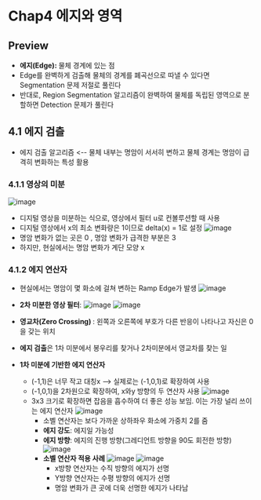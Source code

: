 # Chap4 에지와 영역

## Preview
- <b> 에지(Edge): </b> 물체 경계에 있는 점
-  Edge를 완벽하게 검출해 물체의 경계를 폐곡선으로 따낼 수 있다면 Segmentation 문제 저절로 풀린다
-  반대로, Region Segmentation 알고리즘이 완벽하여 물체를 독립된 영역으로 분할하면 Detection 문제가 풀린다

## 4.1 에지 검츨
- 에지 검출 알고리즘 <-- 물체 내부는 명암이 서서히 변하고 물체 경계는 명암이 급격히 변화하는 특성 활용

### 4.1.1 영상의 미분
![image](https://github.com/user-attachments/assets/230799ae-118c-49e0-9fa3-02c2923255d5)
- 디지털 영상을 미분하는 식으로, 영상에서 필터 u로 컨볼루션할 때 사용
- 디지털 영상에서 x의 최소 변화량은 1이므로 delta(x) = 1로 설정
![image](https://github.com/user-attachments/assets/bc061feb-ec49-481c-8fa8-7857a2abb8b0)
- 명암 변화가 없는 곳은 0 , 명암 변화가 급격한 부분은 3
- 하지만, 현실에서는 명암 변화가 계단 모양 x 

### 4.1.2 에지 연산자
- 현실에서는 명암이 몇 화소에 걸쳐 변하는 Ramp Edge가 발생
![image](https://github.com/user-attachments/assets/c62a3adb-6254-485e-9d47-a75630e3260a)
- **2차 미분한 영상 필터**: ![image](https://github.com/user-attachments/assets/9397ee8e-25ae-4847-84f3-33c99e6cc560)
![image](https://github.com/user-attachments/assets/352a1dd6-e630-43b5-bd58-c8984ef22a1b)

- <b> 영교차(Zero Crossing) </b> : 왼쪽과 오른쪽에 부호가 다른 반응이 나타나고 자신은 0을 갖는 위치
- **에지 검출**은 1차 미분에서 봉우리를 찾거나 2차미분에서 영교차를 찾는 일

- **1차 미분에 기반한 에지 연산자**
  - (-1,1)은 너무 작고 대칭x --> 실제로는 (-1,0,1)로 확장하여 사용
  - (-1,0,1)을 2차원으로 확장하여, x와y 방향의 두 연산자 사용
    ![image](https://github.com/user-attachments/assets/227b4509-689a-458e-bafc-2082ec94faa4)
  - 3x3 크기로 확장하면 잡음을 흡수하여 더 좋은 성능 보임. 이는 가장 널리 쓰이는 에지 연산자
    ![image](https://github.com/user-attachments/assets/bcbba331-024d-4649-a688-a35a959be115)
    - 소벨 연산자는 보다 가까운 상하좌우 화소에 가중치 2를 줌
    - **에지 강도**: 에지일 가능성
    - **에지 방향**: 에지의 진행 방향(그레디언트 방향을 90도 회전한 방향)
      ![image](https://github.com/user-attachments/assets/baa0a697-9be0-4dd1-8f89-eaca29c17362)
    - **소벨 연산자 적용 사례**
    ![image](https://github.com/user-attachments/assets/e841e859-c139-4426-8579-b09c3bf1c5c9)
    ![image](https://github.com/user-attachments/assets/ffa9423b-ba8b-40b1-9e0b-c38c670bbed8)
      - x방향 연산자는 수직 방향의 에지가 선명
      - Y방향 연산자는 수평 방향의 에지가 선명
      - 명암 변화가 큰 곳에 더욱 선명한 에지가 나타남






